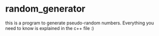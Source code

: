 # random_generator
this is a program to generate pseudo-random numbers. Everything you need to know is explained in the c++ file :)
